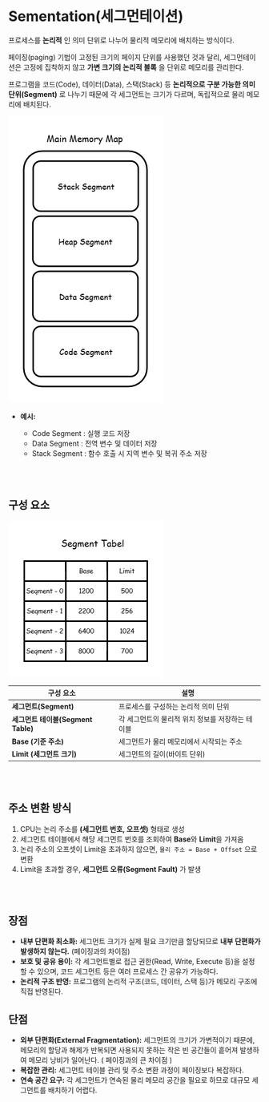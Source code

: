 # Sementation(세그먼테이션)

프로세스를 **논리적** 인 의미 단위로 나누어 물리적 메모리에 배치하는 방식이다.

페이징(paging) 기법이 고정된 크기의 페이지 단위를 사용했던 것과 달리, 세그먼테이션은 고정에 집착하지 않고 **가변 크기의 논리적 블록** 을 단위로 메모리를 관리한다.

프로그램을 코드(Code), 데이터(Data), 스택(Stack) 등 **논리적으로 구분 가능한 의미 단위(Segment)** 로 나누기 때문에 각 세그먼트는 크기가 다르며, 독립적으로 물리 메모리에 배치된다.

![](/document/images/segment1.png)

* **예시:**

  * Code Segment : 실행 코드 저장
  * Data Segment : 전역 변수 및 데이터 저장
  * Stack Segment : 함수 호출 시 지역 변수 및 복귀 주소 저장

<br>
<br>


## 구성 요소

![](/document/images/segment2.png)

| 구성 요소                       | 설명                          |
| --------------------------- | --------------------------- |
| **세그먼트(Segment)**           | 프로세스를 구성하는 논리적 의미 단위        |
| **세그먼트 테이블(Segment Table)** | 각 세그먼트의 물리적 위치 정보를 저장하는 테이블 |
| **Base (기준 주소)**            | 세그먼트가 물리 메모리에서 시작되는 주소      |
| **Limit (세그먼트 크기)**         | 세그먼트의 길이(바이트 단위)            |


<br>
<br>

## 주소 변환 방식

1. CPU는 논리 주소를 **(세그먼트 번호, 오프셋)** 형태로 생성
2. 세그먼트 테이블에서 해당 세그먼트 번호를 조회하여 **Base**와 **Limit**을 가져옴
3. 논리 주소의 오프셋이 Limit을 초과하지 않으면,
   `물리 주소 = Base + Offset` 으로 변환
4. Limit을 초과할 경우, **세그먼트 오류(Segment Fault)** 가 발생

<br>
<br>


## 장점

* **내부 단편화 최소화:**
  세그먼트 크기가 실제 필요 크기만큼 할당되므로 **내부 단편화가 발생하지 않는다.** (페이징과의 차이점)
* **보호 및 공유 용이:**
  각 세그먼트별로 접근 권한(Read, Write, Execute 등)을 설정할 수 있으며,
  코드 세그먼트 등은 여러 프로세스 간 공유가 가능하다.
* **논리적 구조 반영:**
  프로그램의 논리적 구조(코드, 데이터, 스택 등)가 메모리 구조에 직접 반영된다.



## 단점

* **외부 단편화(External Fragmentation):**
  세그먼트의 크기가 가변적이기 때문에, 메모리의 할당과 해제가 반복되면
  사용되지 못하는 작은 빈 공간들이 흩어져 발생하여 메모리 낭비가 일어난다. ( 페이징과의 큰 차이점 )
* **복잡한 관리:**
  세그먼트 테이블 관리 및 주소 변환 과정이 페이징보다 복잡하다.
* **연속 공간 요구:**
  각 세그먼트가 연속된 물리 메모리 공간을 필요로 하므로 대규모 세그먼트를 배치하기 어렵다.
